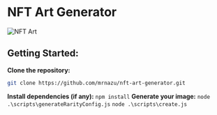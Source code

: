 # NFT Art Generator
![NFT Art](https://github.com/mrnazu/nft-art-generator/assets/108541991/dfda8f9f-6be8-4909-8050-0a99dfefeb7e)

## Getting Started:
**Clone the repository:**
   ```bash
   git clone https://github.com/mrnazu/nft-art-generator.git
   ```
**Install dependencies (if any):**
   `npm install`
**Generate your image:**
    `node .\scripts\generateRarityConfig.js`
    `node .\scripts\create.js`
